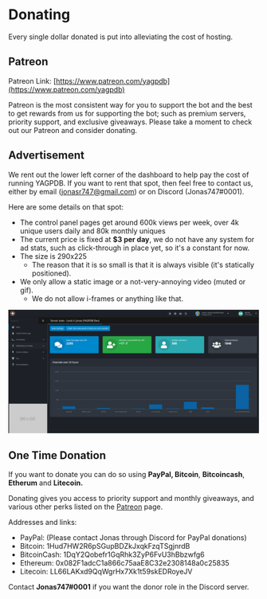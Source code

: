 # Donating

Every single dollar donated is put into alleviating the cost of hosting. 

## Patreon

Patreon Link: [https://www.patreon.com/yagpdb](https://www.patreon.com/yagpdb)

Patreon is the most consistent way for you to support the bot and the best to get rewards from us for supporting the bot; such as premium servers, priority support, and exclusive giveaways. Please take a moment to check out our Patreon and consider donating. 

## Advertisement

We rent out the lower left corner of the dashboard to help pay the cost of running YAGPDB. If you want to rent that spot, then feel free to contact us, either by email \(jonasr747@gmail.com\) or on Discord \(Jonas747\#0001\).

Here are some details on that spot:

* The control panel pages get around 600k views per week, over 4k unique users daily and 80k monthly uniques
* The current price is fixed at **$3 per day**, we do not have any system for ad stats, such as click-through in place yet, so it's a constant for now.
* The size is 290x225
  * The reason that it is so small is that it is always visible \(it's statically positioned\).
* We only allow a static image or a not-very-annoying video \(muted or gif\).
  * We do not allow i-frames or anything like that.

![](.gitbook/assets/ads.PNG)

## One Time Donation

If you want to donate you can do so using **PayPal, Bitcoin**, **Bitcoincash**, **Etherum** and **Litecoin.**

Donating gives you access to priority support and monthly giveaways, and various other perks listed on the [Patreon](https://www.patreon.com/yagpdb) page.

Addresses and links:

* PayPal: \(Please contact Jonas through Discord for PayPal donations\) 
* Bitcoin: 1Hud7HW2R6pSGupBDZkJxqkFzqTSgjnrdB
* BitcoinCash: 1DqY2Qobefr1GqRhk3ZyP6FvU3hBbzwfg6
* Ethereum: 0x082F1adcC1a866c75aaE8C32e2308148a0c25835
* Litecoin: LL66LAKxd9QqWgrHx7Xk1t59skEDRoyeJV

Contact **Jonas747\#0001** if you want the donor role in the Discord server.

